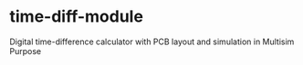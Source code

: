 # time-diff-module
Digital time-difference calculator with PCB layout and simulation in Multisim 
Purpose
